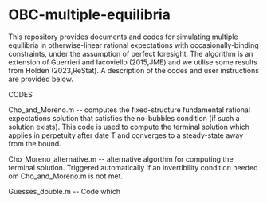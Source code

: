 # OBC-multiple-equilibria
This repository provides documents and codes for simulating multiple equilibria in otherwise-linear rational expectations with occasionally-binding constraints, under the assumption of perfect foresight. The algorithm is an extension of Guerrieri and Iacoviello (2015,JME) and we utilise some results from Holden (2023,ReStat). A description of the codes and user instructions are provided below.

CODES

Cho_and_Moreno.m -- computes the fixed-structure fundamental rational expectations solution that satisfies the no-bubbles condition (if such a solution exists). This code is used to compute the terminal solution which applies in perpetuity after date T and converges to a steady-state away from the bound.

Cho_Moreno_alternative.m -- alternative algorthm for computing the terminal solution. Triggered automatically if an invertibility condition needed om Cho_and_Moreno.m is not met.

Guesses_double.m -- Code which 
